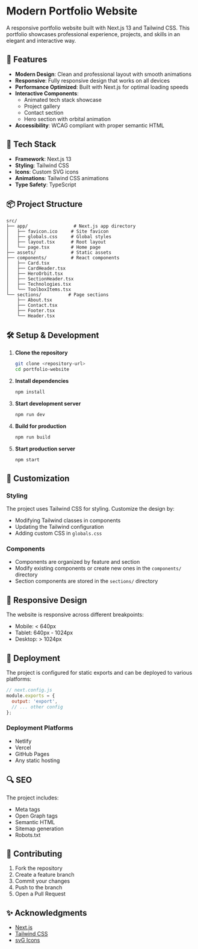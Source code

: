 # Modern Portfolio Website

A responsive portfolio website built with Next.js 13 and Tailwind CSS. This portfolio showcases professional experience, projects, and skills in an elegant and interactive way.

## 🌟 Features

- **Modern Design**: Clean and professional layout with smooth animations
- **Responsive**: Fully responsive design that works on all devices
- **Performance Optimized**: Built with Next.js for optimal loading speeds
- **Interactive Components**: 
  - Animated tech stack showcase
  - Project gallery
  - Contact section
  - Hero section with orbital animation
- **Accessibility**: WCAG compliant with proper semantic HTML

## 🚀 Tech Stack

- **Framework**: Next.js 13
- **Styling**: Tailwind CSS
- **Icons**: Custom SVG icons
- **Animations**: Tailwind CSS animations
- **Type Safety**: TypeScript

## 📦 Project Structure

```
src/
├── app/                 # Next.js app directory
│   ├── favicon.ico     # Site favicon
│   ├── globals.css     # Global styles
│   ├── layout.tsx      # Root layout
│   └── page.tsx        # Home page
├── assets/             # Static assets
├── components/         # React components
│   ├── Card.tsx
│   ├── CardHeader.tsx
│   ├── HeroOrbit.tsx
│   ├── SectionHeader.tsx
│   ├── Technologies.tsx
│   └── ToolboxItems.tsx
└── sections/          # Page sections
    ├── About.tsx
    ├── Contact.tsx
    ├── Footer.tsx
    └── Header.tsx
```

## 🛠️ Setup & Development

1. **Clone the repository**
   ```bash
   git clone <repository-url>
   cd portfolio-website
   ```

2. **Install dependencies**
   ```bash
   npm install
   ```

3. **Start development server**
   ```bash
   npm run dev
   ```

4. **Build for production**
   ```bash
   npm run build
   ```

5. **Start production server**
   ```bash
   npm start
   ```

## 🎨 Customization

### Styling
The project uses Tailwind CSS for styling. Customize the design by:
- Modifying Tailwind classes in components
- Updating the Tailwind configuration
- Adding custom CSS in `globals.css`

### Components
- Components are organized by feature and section
- Modify existing components or create new ones in the `components/` directory
- Section components are stored in the `sections/` directory

## 📱 Responsive Design

The website is responsive across different breakpoints:
- Mobile: < 640px
- Tablet: 640px - 1024px
- Desktop: > 1024px

## 🚀 Deployment
The project is configured for static exports and can be deployed to various platforms:

```javascript
// next.config.js
module.exports = {
  output: 'export',
  // ... other config
};
```

### Deployment Platforms
- Netlify
- Vercel
- GitHub Pages
- Any static hosting

## 🔍 SEO

The project includes:
- Meta tags
- Open Graph tags
- Semantic HTML
- Sitemap generation
- Robots.txt


## 🤝 Contributing

1. Fork the repository
2. Create a feature branch
3. Commit your changes
4. Push to the branch
5. Open a Pull Request


## ✨ Acknowledgments

- [Next.js](https://nextjs.org/)
- [Tailwind CSS](https://tailwindcss.com/)
- [svG Icons](https://www.svgrepo.com/vectors/figma/)
